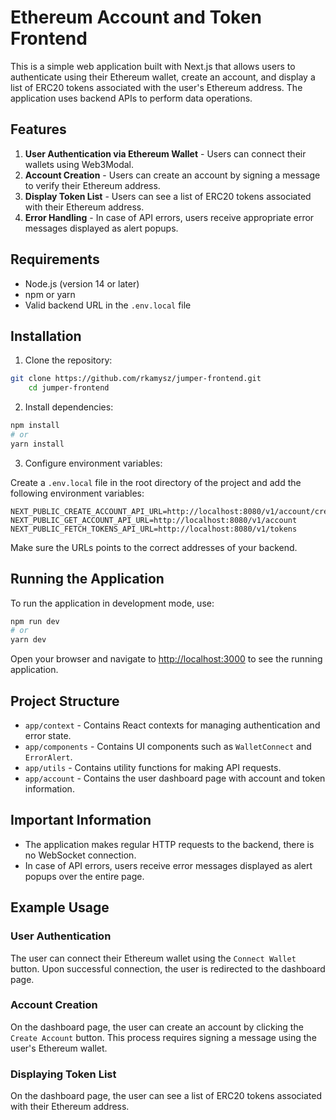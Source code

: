 # Ethereum Account and Token Frontend

This is a simple web application built with Next.js that allows users to authenticate using their Ethereum wallet, create an account, and display a list of ERC20 tokens associated with the user's Ethereum address. The application uses backend APIs to perform data operations.

## Features

1. **User Authentication via Ethereum Wallet** - Users can connect their wallets using Web3Modal.
2. **Account Creation** - Users can create an account by signing a message to verify their Ethereum address.
3. **Display Token List** - Users can see a list of ERC20 tokens associated with their Ethereum address.
4. **Error Handling** - In case of API errors, users receive appropriate error messages displayed as alert popups.

## Requirements

- Node.js (version 14 or later)
- npm or yarn
- Valid backend URL in the `.env.local` file

## Installation

1. Clone the repository:

```bash
git clone https://github.com/rkamysz/jumper-frontend.git
    cd jumper-frontend
```

2. Install dependencies:

```bash
npm install
# or
yarn install
```

3. Configure environment variables:

Create a `.env.local` file in the root directory of the project and add the following environment variables:

```
NEXT_PUBLIC_CREATE_ACCOUNT_API_URL=http://localhost:8080/v1/account/create
NEXT_PUBLIC_GET_ACCOUNT_API_URL=http://localhost:8080/v1/account
NEXT_PUBLIC_FETCH_TOKENS_API_URL=http://localhost:8080/v1/tokens
```

Make sure the URLs points to the correct addresses of your backend.

## Running the Application

To run the application in development mode, use:

```bash
npm run dev
# or
yarn dev
```

Open your browser and navigate to [http://localhost:3000](http://localhost:3000) to see the running application.

## Project Structure

- `app/context` - Contains React contexts for managing authentication and error state.
- `app/components` - Contains UI components such as `WalletConnect` and `ErrorAlert`.
- `app/utils` - Contains utility functions for making API requests.
- `app/account` - Contains the user dashboard page with account and token information.

## Important Information

- The application makes regular HTTP requests to the backend, there is no WebSocket connection.
- In case of API errors, users receive error messages displayed as alert popups over the entire page.

## Example Usage

### User Authentication

The user can connect their Ethereum wallet using the `Connect Wallet` button. Upon successful connection, the user is redirected to the dashboard page.

### Account Creation

On the dashboard page, the user can create an account by clicking the `Create Account` button. This process requires signing a message using the user's Ethereum wallet.

### Displaying Token List

On the dashboard page, the user can see a list of ERC20 tokens associated with their Ethereum address.

